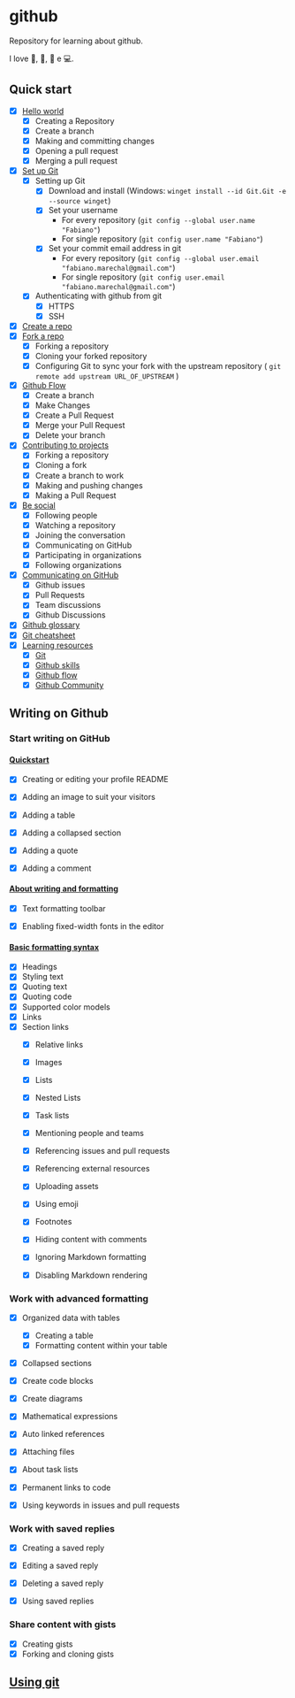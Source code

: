 # github
Repository for learning about github.

I love 🍕, 🎵, 📖 e 💻.

## Quick start
- [x] [Hello world](https://docs.github.com/pt/get-started/quickstart/hello-world)
  - [x] Creating a Repository
  - [x] Create a branch
  - [x] Making and committing changes
  - [x] Opening a pull request
  - [x] Merging a pull request
- [x] [Set up Git](https://docs.github.com/en/get-started/quickstart/set-up-git)
  - [x] Setting up Git
    - [x] Download and install (Windows: ```winget install --id Git.Git -e --source winget```)
    - [x] Set your username 
      - For every repository (```git config --global user.name "Fabiano"```)
      - For single repository (```git config user.name "Fabiano"```)
    - [x] Set your commit email address in git
      - For every repository (```git config --global user.email "fabiano.marechal@gmail.com"```)
      - For single repository (```git config user.email "fabiano.marechal@gmail.com"```)
  - [x] Authenticating with github from git
    - [x] HTTPS
    - [x] SSH 
- [x] [Create a repo](https://docs.github.com/en/get-started/quickstart/create-a-repo)
- [x] [Fork a repo](https://docs.github.com/en/get-started/quickstart/fork-a-repo)
  - [x] Forking a repository
  - [x] Cloning your forked repository
  - [x] Configuring Git to sync your fork with the upstream repository ( ```git remote add upstream URL_OF_UPSTREAM``` )
- [x] [Github Flow](https://docs.github.com/en/get-started/quickstart/github-flow) 
  - [x] Create a branch
  - [x] Make Changes
  - [x] Create a Pull Request
  - [x] Merge your Pull Request
  - [x] Delete your branch
- [x] [Contributing to projects](https://docs.github.com/en/get-started/quickstart/contributing-to-projects)
  - [x] Forking a repository
  - [x] Cloning a fork
  - [x] Create a branch to work
  - [x] Making and pushing changes
  - [x] Making a Pull Request
- [x] [Be social](https://docs.github.com/en/get-started/quickstart/be-social)
  - [x] Following people
  - [x] Watching a repository
  - [x] Joining the conversation
  - [x] Communicating on GitHub
  - [x] Participating in organizations
  - [x] Following organizations
- [x] [Communicating on GitHub](https://docs.github.com/en/get-started/quickstart/communicating-on-github)
  - [x] Github issues
  - [x] Pull Requests
  - [x] Team discussions
  - [x] Github Discussions
- [x] [Github glossary](https://docs.github.com/en/get-started/quickstart/github-glossary)
- [x] [Git cheatsheet](https://training.github.com/downloads/pt_BR/github-git-cheat-sheet/)
- [x] [Learning resources]()
  - [x] [Git](https://git-scm.com/)
  - [x] [Github skills](https://skills.github.com/)
  - [x] [Github flow](https://guides.github.com/introduction/flow)
  - [x] [Github Community](https://github.community/)

## Writing on Github
### Start writing on GitHub
#### [Quickstart](https://docs.github.com/en/get-started/writing-on-github/getting-started-with-writing-and-formatting-on-github/quickstart-for-writing-on-github)
- [x] Creating or editing your profile README
- [x] Adding an image to suit your visitors
- [x] Adding a table
- [x] Adding a collapsed section
- [x] Adding a quote
- [x] Adding a comment


#### [About writing and formatting](https://docs.github.com/en/get-started/writing-on-github/getting-started-with-writing-and-formatting-on-github/about-writing-and-formatting-on-github)
- [x] Text formatting toolbar
- [x] Enabling fixed-width fonts in the editor


#### [Basic formatting syntax](https://docs.github.com/en/get-started/writing-on-github/getting-started-with-writing-and-formatting-on-github/basic-writing-and-formatting-syntax)
- [x] Headings
- [x] Styling text
- [x] Quoting text
- [x] Quoting code
- [x] Supported color models
- [x] Links
- [x] Section links
  - [x] Relative links
  - [x] Images
  - [x] Lists
  - [x] Nested Lists
  - [x] Task lists
  - [x] Mentioning people and teams
  - [x] Referencing issues and pull requests
  - [x] Referencing external resources
  - [x] Uploading assets
  - [x] Using emoji
  - [x] Footnotes
  - [x] Hiding content with comments
  - [x] Ignoring Markdown formatting
  - [x] Disabling Markdown rendering
  
  
### Work with advanced formatting
- [x] Organized data with tables
  - [x] Creating a table
  - [x] Formatting content within your table
- [x] Collapsed sections
- [x] Create code blocks
- [x] Create diagrams
- [x] Mathematical expressions
- [x] Auto linked references
- [x] Attaching files
- [x] About task lists
- [x] Permanent links to code
- [x] Using keywords in issues and pull requests


### Work with saved replies
- [x] Creating a saved reply
- [x] Editing a saved reply
- [x] Deleting a saved reply
- [x] Using saved replies


### Share content with gists
- [x] Creating gists
- [x] Forking and cloning gists

## [Using git](git/index.md)
